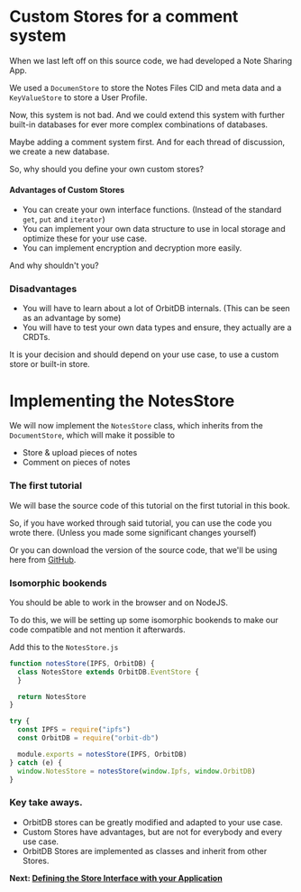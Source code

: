 # Custom Stores for a comment system
When we last left off on this source code,
we had developed a Note Sharing App.

We used a `DocumenStore` to store the Notes Files CID
and meta data and a `KeyValueStore` to store a User Profile.

Now, this system is not bad.
And we could extend this system with further
built-in databases for ever more complex combinations
of databases.

Maybe adding a comment system first.
And for each thread of discussion,
we create a new database.

So, why should you define your own custom stores?

#### Advantages of Custom Stores
- You can create your own interface functions. (Instead of the standard `get`, `put` and `iterator`)
- You can implement your own data structure to use in local storage and optimize these for your use case.
- You can implement encryption and decryption more easily.

And why shouldn't you?
### Disadvantages
- You will have to learn about a lot of OrbitDB internals. (This can be seen as an advantage by some)
- You will have to test your own data types and ensure, they actually are a CRDTs.

It is your decision and should depend on your
use case, to use a custom store or built-in store.

# Implementing the NotesStore
We will now implement the `NotesStore` class,
which inherits from the `DocumentStore`,
which will make it possible to

- Store & upload pieces of notes
- Comment on pieces of notes

### The first tutorial
We will base the source code
of this tutorial on the first
tutorial in this book.

So, if you have worked through said
tutorial, you can use the code you wrote there.
(Unless you made some significant changes yourself)

Or you can download the version of the source code, that
we'll be using here from [GitHub](../code_examples/05_Customizing_OrbitDB/02).

### Isomorphic bookends
You should be able to
work in the browser and
on NodeJS.

To do this, we will be setting up
some isomorphic bookends
to make our code compatible and not
mention it afterwards.

Add this to the `NotesStore.js`

```js
function notesStore(IPFS, OrbitDB) {
  class NotesStore extends OrbitDB.EventStore {
  }

  return NotesStore
}

try {
  const IPFS = require("ipfs")
  const OrbitDB = require("orbit-db")

  module.exports = notesStore(IPFS, OrbitDB)
} catch (e) {
  window.NotesStore = notesStore(window.Ipfs, window.OrbitDB)
}
```

### Key take aways.
- OrbitDB stores can be greatly modified and adapted to your use case.
- Custom Stores have advantages, but are not for everybody and every use case.
- OrbitDB Stores are implemented as classes and inherit from other Stores.

**Next: [Defining the Store Interface with your Application](03_The_Store_as_an_Interface.md)**
